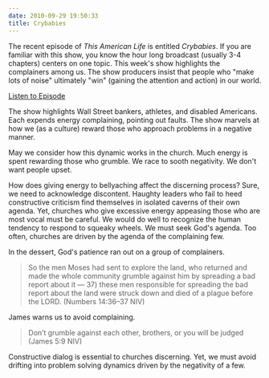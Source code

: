 ```yaml
---
date: 2010-09-29 19:50:33
title: Crybabies
---
```


The recent episode of *This American Life* is entitled *Crybabies*.  If you are familiar with this show, you know the hour long broadcast (usually 3-4 chapters) centers on one topic.  This week's show highlights the complainers among us.  The show producers insist that people who "make lots of noise" ultimately "win" (gaining the attention and action) in our world.

[Listen to Episode](http://www.thisamericanlife.org/radio-archives/episode/415/crybabies "Crybabies | This American Life")

The show highlights Wall Street bankers, athletes, and disabled Americans.  Each expends energy complaining, pointing out faults.  The show marvels at how we (as a culture) reward those who approach problems in a negative manner.

May we consider how this dynamic works in the church.  Much energy is spent rewarding those who grumble.  We race to sooth negativity.  We don't want people upset.

How does giving energy to bellyaching affect the discerning process?  Sure, we need to acknowledge discontent.  Haughty leaders who fail to heed constructive criticism find themselves in isolated caverns of their own agenda.  Yet, churches who give excessive energy appeasing those who are most vocal must be careful.  We would do well to recognize the human tendency to respond to squeaky wheels.  We must seek God's agenda.  Too often, churches are driven by the agenda of the complaining few.

In the dessert, God's patience ran out on a group of complainers.

>So the men Moses had sent to explore the land, who returned and made the whole community grumble against him by spreading a bad report about it — 37) these men responsible for spreading the bad report about the land were struck down and died of a plague before the LORD. (Numbers 14:36–37 NIV)

James warns us to avoid complaining.

>Don’t grumble against each other, brothers, or you will be judged (James 5:9 NIV)

Constructive dialog is essential to churches discerning.  Yet, we must avoid drifting into problem solving dynamics driven by the negativity of a few.
